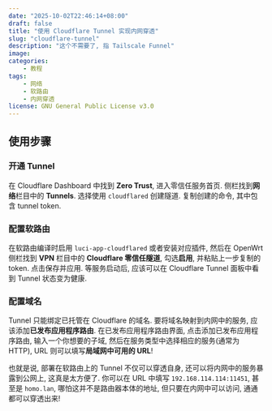 ```yaml
---
date: "2025-10-02T22:46:14+08:00"
draft: false
title: "使用 Cloudflare Tunnel 实现内网穿透"
slug: "cloudflare-tunnel"
description: "这个不需要了, 指 Tailscale Funnel"
image:
categories:
    - 教程
tags:
    - 网络
    - 软路由
    - 内网穿透
license: GNU General Public License v3.0
---
```


## 使用步骤

### 开通 Tunnel

在 Cloudflare Dashboard 中找到 **Zero Trust**, 进入零信任服务首页. 侧栏找到**网络**栏目中的 **Tunnels**. 选择使用 `cloudflared` 创建隧道. 复制创建的命令, 其中包含 tunnel token.

### 配置软路由

在软路由编译时启用 `luci-app-cloudflared` 或者安装对应插件, 然后在 OpenWrt 侧栏找到 **VPN** 栏目中的 **Cloudflare 零信任隧道**, 勾选**启用**, 并粘贴上一步复制的 token. 点击保存并应用. 等服务启动后, 应该可以在 Cloudflare Tunnel 面板中看到 Tunnel 状态变为健康.

### 配置域名

Tunnel 只能绑定已托管在 Cloudflare 的域名. 要将域名映射到内网中的服务, 应该添加**已发布应用程序路由**. 在已发布应用程序路由界面, 点击添加已发布应用程序路由, 输入一个你想要的子域, 然后在服务类型中选择相应的服务(通常为 HTTP), URL 则可以填写**局域网中可用的 URL**!

也就是说, 部署在软路由上的 Tunnel 不仅可以穿透自身, 还可以将内网中的服务暴露到公网上, 这真是太方便了. 你可以在 URL 中填写 `192.168.114.114:11451`, 甚至是 `homo.lan`, 哪怕这并不是路由器本体的地址, 但只要在内网中可以访问, 通通都可以穿透出来!
